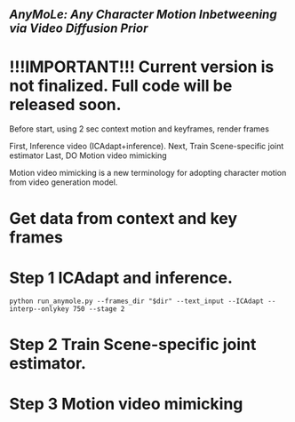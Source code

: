 ## ___***AnyMoLe: Any Character Motion Inbetweening via Video Diffusion Prior***___
<!-- ![](./assets/logo_long.png#gh-light-mode-only){: width="50%"} -->
<!-- ![](./assets/logo_long_dark.png#gh-dark-mode-only=100x20) -->
# !!!IMPORTANT!!! Current version is not finalized. Full code will be released soon.


Before start, using 2 sec context motion and keyframes, render frames

First, Inference video (ICAdapt+inference). Next, Train Scene-specific joint estimator
Last, DO Motion video mimicking 

Motion video mimicking is a new terminology for adopting character motion from video generation model.


# Get data from context and key frames


# Step 1 ICAdapt and inference.
    python run_anymole.py --frames_dir "$dir" --text_input --ICAdapt --interp--onlykey 750 --stage 2

# Step 2 Train Scene-specific joint estimator.

# Step 3 Motion video mimicking
